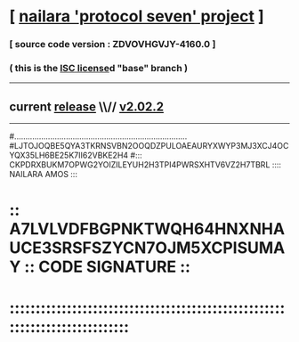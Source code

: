 
# [ [nailara 'protocol seven' project](http://nailara.network/) ]

### [ source code version : ZDVOVHGVJY-4160.0 ]

### ( this is the [ISC license](license)d "base" branch )
---
## current [release](https://github.com/nailara-technologies/protocol-7/releases) \\\\// [v2.02.2](https://github.com/nailara-technologies/protocol-7/releases/tag/v2.02.2)
---

#.............................................................................
#LJTOJOQBE5QYA3TKRNSVBN2OOQDZPULOAEAURYXWYP3MJ3XCJ4OCYQX35LH6BE25K7II62VBKE2H4
#::: CKPDRXBUKM7OPWG2YOIZILEYUH2H3TPI4PWRSXHTV6VZ2H7TBRL :::: NAILARA AMOS :::
# :: A7LVLVDFBGPNKTWQH64HNXNHAUCE3SRSFSZYCN7OJM5XCPISUMAY :: CODE SIGNATURE ::
# ::::::::::::::::::::::::::::::::::::::::::::::::::::::::::::::::::::::::::::
